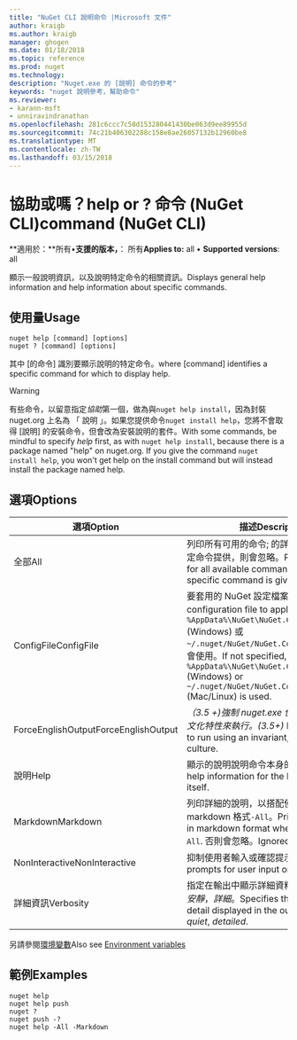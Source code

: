 ```yaml
---
title: "NuGet CLI 說明命令 |Microsoft 文件"
author: kraigb
ms.author: kraigb
manager: ghogen
ms.date: 01/18/2018
ms.topic: reference
ms.prod: nuget
ms.technology: 
description: "Nuget.exe 的 [說明] 命令的參考"
keywords: "nuget 說明參考，幫助命令"
ms.reviewer:
- karann-msft
- unniravindranathan
ms.openlocfilehash: 281c6ccc7c58d153280441430be063d9ee89955d
ms.sourcegitcommit: 74c21b406302288c158e8ae26057132b12960be8
ms.translationtype: MT
ms.contentlocale: zh-TW
ms.lasthandoff: 03/15/2018
---
```

# <a name="help-or--command-nuget-cli"></a><span data-ttu-id="cd839-104">協助或嗎？</span><span class="sxs-lookup"><span data-stu-id="cd839-104">help or ?</span></span> <span data-ttu-id="cd839-105">命令 (NuGet CLI)</span><span class="sxs-lookup"><span data-stu-id="cd839-105">command (NuGet CLI)</span></span>

<span data-ttu-id="cd839-106">**適用於：**所有&bullet;**支援的版本，**： 所有</span><span class="sxs-lookup"><span data-stu-id="cd839-106">**Applies to:** all &bullet; **Supported versions**: all</span></span>

<span data-ttu-id="cd839-107">顯示一般說明資訊，以及說明特定命令的相關資訊。</span><span class="sxs-lookup"><span data-stu-id="cd839-107">Displays general help information and help information about specific commands.</span></span>

## <a name="usage"></a><span data-ttu-id="cd839-108">使用量</span><span class="sxs-lookup"><span data-stu-id="cd839-108">Usage</span></span>

```cli
nuget help [command] [options]
nuget ? [command] [options]
```

<span data-ttu-id="cd839-109">其中 [的命令] 識別要顯示說明的特定命令。</span><span class="sxs-lookup"><span data-stu-id="cd839-109">where [command] identifies a specific command for which to display help.</span></span>

> [!Warning]
> <span data-ttu-id="cd839-110">有些命令，以留意指定*協助*第一個，做為與`nuget help install`，因為封裝 nuget.org 上名為 「 說明 」。如果您提供命令`nuget install help`，您將不會取得 [說明] 的安裝命令，但會改為安裝說明的套件。</span><span class="sxs-lookup"><span data-stu-id="cd839-110">With some commands, be mindful to specify *help* first, as with `nuget help install`, because there is a package named "help" on nuget.org. If you give the command `nuget install help`, you won't get help on the install command but will instead install the package named help.</span></span>

## <a name="options"></a><span data-ttu-id="cd839-111">選項</span><span class="sxs-lookup"><span data-stu-id="cd839-111">Options</span></span>

| <span data-ttu-id="cd839-112">選項</span><span class="sxs-lookup"><span data-stu-id="cd839-112">Option</span></span> | <span data-ttu-id="cd839-113">描述</span><span class="sxs-lookup"><span data-stu-id="cd839-113">Description</span></span> |
| --- | --- |
| <span data-ttu-id="cd839-114">全部</span><span class="sxs-lookup"><span data-stu-id="cd839-114">All</span></span> | <span data-ttu-id="cd839-115">列印所有可用的命令; 的詳細的說明如果特定命令提供，則會忽略。</span><span class="sxs-lookup"><span data-stu-id="cd839-115">Print detailed help for all available commands; ignored if a specific command is given.</span></span> |
| <span data-ttu-id="cd839-116">ConfigFile</span><span class="sxs-lookup"><span data-stu-id="cd839-116">ConfigFile</span></span> | <span data-ttu-id="cd839-117">要套用的 NuGet 設定檔案。</span><span class="sxs-lookup"><span data-stu-id="cd839-117">The NuGet configuration file to apply.</span></span> <span data-ttu-id="cd839-118">如果未指定， `%AppData%\NuGet\NuGet.Config` (Windows) 或`~/.nuget/NuGet/NuGet.Config`(Mac/Linux) 會使用。</span><span class="sxs-lookup"><span data-stu-id="cd839-118">If not specified, `%AppData%\NuGet\NuGet.Config` (Windows) or `~/.nuget/NuGet/NuGet.Config` (Mac/Linux) is used.</span></span>|
| <span data-ttu-id="cd839-119">ForceEnglishOutput</span><span class="sxs-lookup"><span data-stu-id="cd839-119">ForceEnglishOutput</span></span> | <span data-ttu-id="cd839-120">*（3.5 +)*強制 nuget.exe 使用不變，英文的文化特性來執行。</span><span class="sxs-lookup"><span data-stu-id="cd839-120">*(3.5+)* Forces nuget.exe to run using an invariant, English-based culture.</span></span> |
| <span data-ttu-id="cd839-121">說明</span><span class="sxs-lookup"><span data-stu-id="cd839-121">Help</span></span> | <span data-ttu-id="cd839-122">顯示的說明說明命令本身的資訊。</span><span class="sxs-lookup"><span data-stu-id="cd839-122">Displays help information for the help command itself.</span></span> |
| <span data-ttu-id="cd839-123">Markdown</span><span class="sxs-lookup"><span data-stu-id="cd839-123">Markdown</span></span> | <span data-ttu-id="cd839-124">列印詳細的說明，以搭配使用時的 markdown 格式`-All`。</span><span class="sxs-lookup"><span data-stu-id="cd839-124">Print detailed help in markdown format when used with `-All`.</span></span> <span data-ttu-id="cd839-125">否則會忽略。</span><span class="sxs-lookup"><span data-stu-id="cd839-125">Ignored otherwise.</span></span> |
| <span data-ttu-id="cd839-126">NonInteractive</span><span class="sxs-lookup"><span data-stu-id="cd839-126">NonInteractive</span></span> | <span data-ttu-id="cd839-127">抑制使用者輸入或確認提示。</span><span class="sxs-lookup"><span data-stu-id="cd839-127">Suppresses prompts for user input or confirmations.</span></span> |
| <span data-ttu-id="cd839-128">詳細資訊</span><span class="sxs-lookup"><span data-stu-id="cd839-128">Verbosity</span></span> | <span data-ttu-id="cd839-129">指定在輸出中顯示詳細資料的數量：*正常*，*安靜*，*詳細*。</span><span class="sxs-lookup"><span data-stu-id="cd839-129">Specifies the amount of detail displayed in the output: *normal*, *quiet*, *detailed*.</span></span> |

<span data-ttu-id="cd839-130">另請參閱[環境變數](cli-ref-environment-variables.md)</span><span class="sxs-lookup"><span data-stu-id="cd839-130">Also see [Environment variables](cli-ref-environment-variables.md)</span></span>

## <a name="examples"></a><span data-ttu-id="cd839-131">範例</span><span class="sxs-lookup"><span data-stu-id="cd839-131">Examples</span></span>

```cli
nuget help
nuget help push
nuget ?
nuget push -?
nuget help -All -Markdown
```
